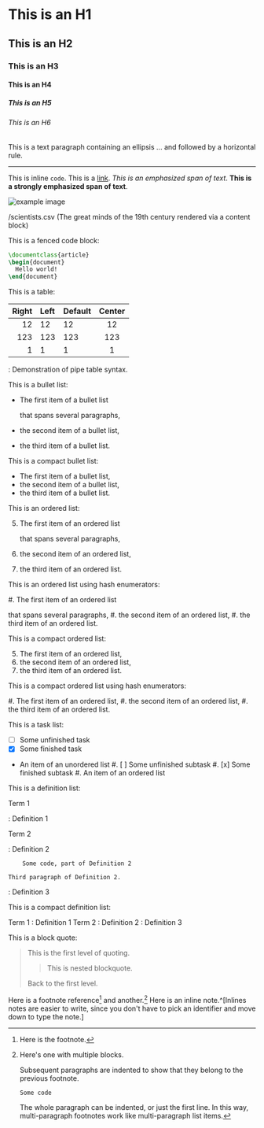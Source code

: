 # This is an H1

## This is an H2

### This is an H3

#### This is an H4

##### This is an H5

###### This is an H6

This is a text paragraph containing an ellipsis ... and followed by a horizontal rule.

***

This is inline `code`. This is a [link](http://google.cz "Google").  _This is an *emphasized* span of text_. __This is a **strongly emphasized** span of text__.

  ![example image](example-image.png "An example image from Martin Scharrer's mwe package")

  /scientists.csv (The great minds of the 19th century rendered via a content block)

This is a fenced code block:

``` latex
\documentclass{article}
\begin{document}
  Hello world!
\end{document}
```

This is a table:

| Right | Left | Default | Center |
|------:|:-----|---------|:------:|
|    12 | 12   | 12      |   12   |
|   123 | 123  | 123     |   123  |
|     1 | 1    | 1       |    1   |

  : Demonstration of pipe table syntax.

This is a bullet list:

* The first item of a bullet list

  that spans several paragraphs,
* the second item of a bullet list,
* the third item of a bullet list.

This is a compact bullet list:

* The first item of a bullet list,
* the second item of a bullet list,
* the third item of a bullet list.

This is an ordered list:

5. The first item of an ordered list

   that spans several paragraphs,
6. the second item of an ordered list,
7. the third item of an ordered list.

This is an ordered list using hash enumerators:

#. The first item of an ordered list

   that spans several paragraphs,
#. the second item of an ordered list,
#. the third item of an ordered list.

This is a compact ordered list:

5. The first item of an ordered list,
6. the second item of an ordered list,
7. the third item of an ordered list.

This is a compact ordered list using hash enumerators:

#. The first item of an ordered list,
#. the second item of an ordered list,
#. the third item of an ordered list.

This is a task list:

- [ ] Some unfinished task
- [x] Some finished task
- An item of an unordered list
    #. [ ] Some unfinished subtask
    #. [x] Some finished subtask
    #. An item of an ordered list

This is a definition list:

Term 1

:   Definition 1

Term 2

:   Definition 2

        Some code, part of Definition 2

    Third paragraph of Definition 2.

:   Definition 3

This is a compact definition list:

Term 1
:   Definition 1
Term 2
:   Definition 2
:   Definition 3

This is a block quote:

> This is the first level of quoting.
>
> > This is nested blockquote.
>
> Back to the first level.

Here is a footnote reference[^1] and another.[^longnote]
Here is an inline note.^[Inlines notes are easier to
write, since you don't have to pick an identifier and
move down to type the note.]
  
[^1]: Here is the footnote.

[^longnote]: Here's one with multiple blocks.
  
    Subsequent paragraphs are indented to show that they
belong to the previous footnote.
  
        Some code

    The whole paragraph can be indented, or just the first
    line.  In this way, multi-paragraph footnotes work like
    multi-paragraph list items.
